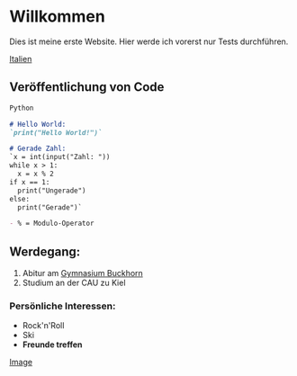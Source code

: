 # Willkommen

Dies ist meine erste Website. Hier werde ich vorerst nur Tests durchführen.

[Italien](stu230485/pages/Italien/Sprachkurs.md)

## Veröffentlichung von Code

```markdown
Python

# Hello World:
`print("Hello World!")`

# Gerade Zahl:
`x = int(input("Zahl: "))
while x > 1:
  x = x % 2
if x == 1:
  print("Ungerade")
else:
  print("Gerade")`

- % = Modulo-Operator
```

## Werdegang:
1. Abitur am [Gymnasium Buckhorn](https://www.buckhorn.de/)
2. Studium an der CAU zu Kiel

### Persönliche Interessen:
- Rock'n'Roll
- Ski
- **Freunde treffen**

[Image](https://user-images.githubusercontent.com/82509399/114862860-54c6ee80-9def-11eb-83bc-847d7ce32aa8.png)
